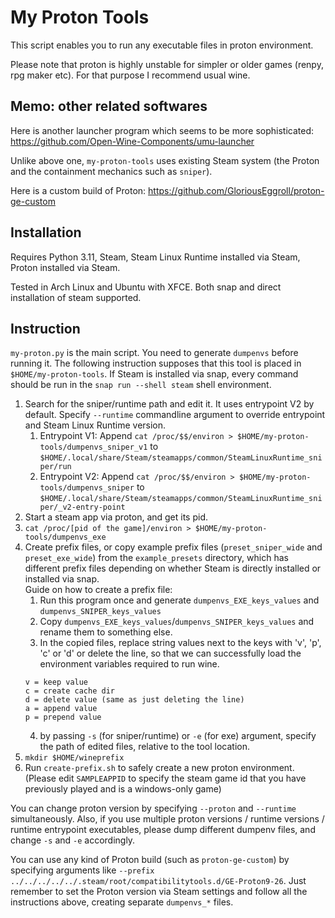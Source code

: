 # My Proton Tools

This script enables you to run any executable files in proton environment.

Please note that proton is highly unstable for simpler or older games (renpy, rpg maker etc). For that purpose I recommend usual wine.

## Memo: other related softwares

Here is another launcher program which seems to be more sophisticated: <https://github.com/Open-Wine-Components/umu-launcher>  

Unlike above one, `my-proton-tools` uses existing Steam system (the Proton and the containment mechanics such as `sniper`).

Here is a custom build of Proton: <https://github.com/GloriousEggroll/proton-ge-custom>  

## Installation
Requires Python 3.11, Steam, Steam Linux Runtime installed via Steam, Proton installed via Steam.

Tested in Arch Linux and Ubuntu with XFCE. Both snap and direct installation of steam supported.

## Instruction

`my-proton.py` is the main script. You need to generate `dumpenvs` before running it. The following instruction supposes that this tool is placed in `$HOME/my-proton-tools`. If Steam is installed via snap, every command should be run in the `snap run --shell steam` shell environment.

1. Search for the sniper/runtime path and edit it. It uses entrypoint V2 by default. Specify `--runtime` commandline argument to override entrypoint and Steam Linux Runtime version.
    1. Entrypoint V1: Append `cat /proc/$$/environ > $HOME/my-proton-tools/dumpenvs_sniper_v1` to `$HOME/.local/share/Steam/steamapps/common/SteamLinuxRuntime_sniper/run`
    2. Entrypoint V2: Append `cat /proc/$$/environ > $HOME/my-proton-tools/dumpenvs_sniper` to `$HOME/.local/share/Steam/steamapps/common/SteamLinuxRuntime_sniper/_v2-entry-point`
2. Start a steam app via proton, and get its pid.
3. `cat /proc/[pid of the game]/environ > $HOME/my-proton-tools/dumpenvs_exe`
4. Create prefix files, or copy example prefix files (`preset_sniper_wide` and `preset_exe_wide`) from the `example_presets` directory, which has different prefix files depending on whether Steam is directly installed or installed via snap.  
   Guide on how to create a prefix file:
    1. Run this program once and generate `dumpenvs_EXE_keys_values` and `dumpenvs_SNIPER_keys_values`
    2. Copy `dumpenvs_EXE_keys_values`/`dumpenvs_SNIPER_keys_values` and rename them to something else.
    3. In the copied files, replace string values next to the keys with 'v', 'p', 'c' or 'd' or delete the line, so that we can successfully load the environment variables required to run wine.
    ```
    v = keep value
    c = create cache dir
    d = delete value (same as just deleting the line)
    a = append value
    p = prepend value
    ```
    4. by passing `-s` (for sniper/runtime) or `-e` (for exe) argument, specify the path of edited files, relative to the tool location.
5. `mkdir $HOME/wineprefix`
6. Run `create-prefix.sh` to safely create a new proton environment. (Please edit `SAMPLEAPPID` to specify the steam game id that you have previously played and is a windows-only game)

You can change proton version by specifying `--proton` and `--runtime` simultaneously. Also, if you use multiple proton versions / runtime versions / runtime entrypoint executables, please dump different dumpenv files, and change `-s` and `-e` accordingly.

You can use any kind of Proton build (such as `proton-ge-custom`) by specifying arguments like `--prefix ../../../../../.steam/root/compatibilitytools.d/GE-Proton9-26`. Just remember to set the Proton version via Steam settings and follow all the instructions above, creating separate `dumpenvs_*` files.
